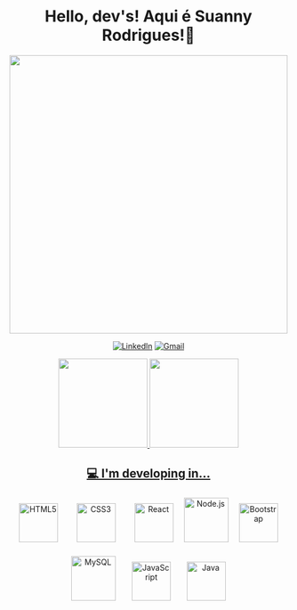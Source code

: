 
<div align="center">  <h1>Hello, dev's! Aqui é Suanny Rodrigues!👋</h1>

<img width="500" height="500" src="https://user-images.githubusercontent.com/112557354/222977875-8c2d6efc-be55-4574-b36b-078d0483a391.png"/>

[![Linkedln](https://img.shields.io/badge/LinkedIn-0077B5?style=for-the-badge&logo=linkedin&logoColor=white)](https://www.linkedin.com/in/suannyrodriguessantos/)
[![Gmail](https://img.shields.io/badge/Gmail-D14836?style=for-the-badge&logo=gmail&logoColor=white)](mailto:suannyrsantos@gmail.com)



  <a href="https://github.com/suannyrodrigues">
  <img height="160em" src="https://github-readme-stats-eight-theta.vercel.app/api?username=suannyrodrigues&show_icons=true&theme=dracula&include_all_commits=true&count_private=true"/>
  <img height="160em" src="https://github-readme-stats-eight-theta.vercel.app/api/top-langs/?username=suannyrodrigues&layout=compact&langs_count=8&theme=dracula"/>
  

<h2>💻 I'm developing in... </h2>

<div style="display: inline_block">
  <a href="https://en.wikipedia.org/wiki/HTML5" target="_blank"><img style="margin: 15px" src="https://profilinator.rishav.dev/skills-assets/html5-original-wordmark.svg" alt="HTML5" height="70" /></a> 
  <a href="https://www.w3schools.com/css/" target="_blank"><img style="margin: 15px" src="https://profilinator.rishav.dev/skills-assets/css3-original-wordmark.svg" alt="CSS3" height="70" /></a>
  <a href="https://reactjs.org/" target="_blank"><img style="margin: 15px" src="https://profilinator.rishav.dev/skills-assets/react-original-wordmark.svg" alt="React" height="70" /></a>
  <a href="https://nodejs.org/" target="_blank"><img style="margin_inline: 15px" src="https://profilinator.rishav.dev/skills-assets/nodejs-original-wordmark.svg" alt="Node.js" height="80" /></a>
  <a href="https://getbootstrap.com/docs/3.4/javascript/" target="_blank"><img style="margin: 15px" src="https://profilinator.rishav.dev/skills-assets/bootstrap-plain.svg" alt="Bootstrap" height="70" /></a>
  <a href="https://www.mysql.com/" target="_blank"><img style="margin: 10px" src="https://profilinator.rishav.dev/skills-assets/mysql-original-wordmark.svg" alt="MySQL" height="80" /></a>  
   <a href="https://www.javascript.com/" target="_blank"><img style="margin: 15px" src="https://profilinator.rishav.dev/skills-assets/javascript-original.svg" alt="JavaScript" height="70" /></a>
  <a href="https://upload.wikimedia.org/wikipedia/en/thumb/3/30/Java_programming_language_logo.svg/300px-Java_programming_language_logo.svg.png" target="_blank"><img style="margin: 10px" src="https://upload.wikimedia.org/wikipedia/en/thumb/3/30/Java_programming_language_logo.svg/300px-Java_programming_language_logo.svg.png" alt="Java" height="70" /></a>
